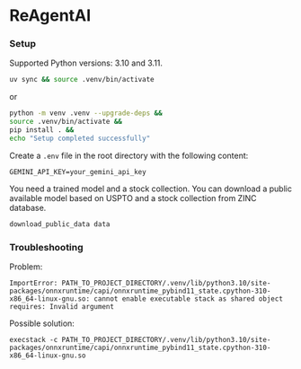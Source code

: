 # ReAgentAI

### Setup
Supported Python versions: 3.10 and 3.11.

```sh
uv sync && source .venv/bin/activate
```
or
```sh
python -m venv .venv --upgrade-deps &&
source .venv/bin/activate &&
pip install . &&
echo "Setup completed successfully"
```

Create a `.env` file in the root directory with the following content:
```env
GEMINI_API_KEY=your_gemini_api_key
```

You need a trained model and a stock collection. You can download a public available model based on USPTO and a stock
collection from ZINC database.
```sh
download_public_data data
```

### Troubleshooting
Problem:
```
ImportError: PATH_TO_PROJECT_DIRECTORY/.venv/lib/python3.10/site-packages/onnxruntime/capi/onnxruntime_pybind11_state.cpython-310-x86_64-linux-gnu.so: cannot enable executable stack as shared object requires: Invalid argument
```
Possible solution:
```
execstack -c PATH_TO_PROJECT_DIRECTORY/.venv/lib/python3.10/site-packages/onnxruntime/capi/onnxruntime_pybind11_state.cpython-310-x86_64-linux-gnu.so
```